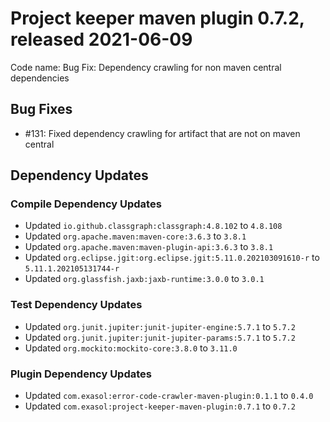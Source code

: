 # Project keeper maven plugin 0.7.2, released 2021-06-09

Code name: Bug Fix: Dependency crawling for non maven central dependencies

## Bug Fixes

* #131: Fixed dependency crawling for artifact that are not on maven central

## Dependency Updates

### Compile Dependency Updates

* Updated `io.github.classgraph:classgraph:4.8.102` to `4.8.108`
* Updated `org.apache.maven:maven-core:3.6.3` to `3.8.1`
* Updated `org.apache.maven:maven-plugin-api:3.6.3` to `3.8.1`
* Updated `org.eclipse.jgit:org.eclipse.jgit:5.11.0.202103091610-r` to `5.11.1.202105131744-r`
* Updated `org.glassfish.jaxb:jaxb-runtime:3.0.0` to `3.0.1`

### Test Dependency Updates

* Updated `org.junit.jupiter:junit-jupiter-engine:5.7.1` to `5.7.2`
* Updated `org.junit.jupiter:junit-jupiter-params:5.7.1` to `5.7.2`
* Updated `org.mockito:mockito-core:3.8.0` to `3.11.0`

### Plugin Dependency Updates

* Updated `com.exasol:error-code-crawler-maven-plugin:0.1.1` to `0.4.0`
* Updated `com.exasol:project-keeper-maven-plugin:0.7.1` to `0.7.2`
